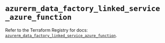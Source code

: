 # `azurerm_data_factory_linked_service_azure_function`

Refer to the Terraform Registry for docs: [`azurerm_data_factory_linked_service_azure_function`](https://registry.terraform.io/providers/hashicorp/azurerm/4.2.0/docs/resources/data_factory_linked_service_azure_function).
